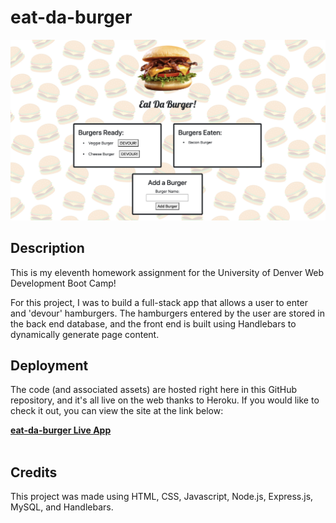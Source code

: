 # eat-da-burger

![screenshot of website](./screenshot.png)

## Description

This is my eleventh homework assignment for the University of Denver Web Development Boot Camp! <br>

For this project, I was to build a full-stack app that allows a user to enter and 'devour' hamburgers. The hamburgers entered by the user are stored in the back end database, and the front end is built using Handlebars to dynamically generate page content.<br>

## Deployment

The code (and associated assets) are hosted right here in this GitHub repository, and it's all live on the web thanks to Heroku. If you would like to check it out, you can view the site at the link below:

<a href="https://boiling-retreat-85860.herokuapp.com/" target="_blank"><b>eat-da-burger Live App</b></a>
<br><br>

## Credits

This project was made using HTML, CSS, Javascript, Node.js, Express.js, MySQL, and Handlebars.
